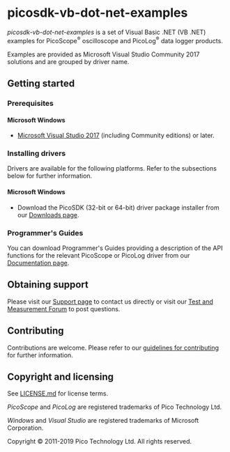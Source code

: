 # picosdk-vb-dot-net-examples

*picosdk-vb-dot-net-examples* is a set of Visual Basic .NET (VB .NET) examples for PicoScope<sup>®</sup> oscilloscope and PicoLog<sup>®</sup> data logger products.

Examples are provided as Microsoft Visual Studio Community 2017 solutions and are grouped by driver name.

## Getting started

### Prerequisites

#### Microsoft Windows

* [Microsoft Visual Studio 2017](https://www.visualstudio.com/) (including Community editions) or later.  

### Installing drivers

Drivers are available for the following platforms. Refer to the subsections below for further information.

#### Microsoft Windows

* Download the PicoSDK (32-bit or 64-bit) driver package installer from our [Downloads page](https://www.picotech.com/downloads).

### Programmer's Guides

You can download Programmer's Guides providing a description of the API functions for the relevant PicoScope or PicoLog driver from our [Documentation page](https://www.picotech.com/library/documentation).

## Obtaining support

Please visit our [Support page](https://www.picotech.com/tech-support) to contact us directly or visit our [Test and Measurement Forum](https://www.picotech.com/support/forum23.html) to post questions.

## Contributing

Contributions are welcome. Please refer to our [guidelines for contributing](.github/CONTRIBUTING.md) for further information.

## Copyright and licensing

See [LICENSE.md](LICENSE.md) for license terms. 

*PicoScope* and *PicoLog* are registered trademarks of Pico Technology Ltd. 

*Windows* and *Visual Studio* are registered trademarks of Microsoft Corporation.

Copyright © 2011-2019 Pico Technology Ltd. All rights reserved. 

